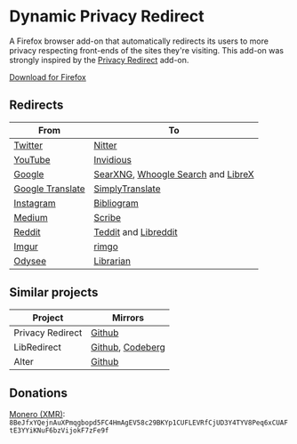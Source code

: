 # Dynamic Privacy Redirect

A Firefox browser add-on that automatically redirects its users to more privacy respecting front-ends of the sites they're visiting.
This add-on was strongly inspired by the [Privacy Redirect](https://github.com/SimonBrazell/privacy-redirect) add-on.

[Download for Firefox](https://addons.mozilla.org/en-US/firefox/addon/dynamic-privacy-redirect/)

## Redirects
|From                                                  |To                                                                                                                                                        |
|------------------------------------------------------|----------------------------------------------------------------------------------------------------------------------------------------------------------|
|[Twitter](https://twitter.com)                        | [Nitter](https://github.com/zedeus/nitter)                                                                                                               |
|[YouTube](https://youtube.com)                        | [Invidious](https://github.com/iv-org/invidious)                                                                                                         |
|[Google](https://google.com)                          | [SearXNG](https://github.com/searxng/searxng), [Whoogle Search](https://github.com/benbusby/whoogle-search) and [LibreX](https://github.com/hnhx/librex) |
|[Google Translate](https://translate.google.com)      | [SimplyTranslate](https://sr.ht/~metalune/SimplyTranslate/)                                                                                              |
|[Instagram](https://instagram.com)                    | [Bibliogram](https://sr.ht/~cadence/bibliogram/)                                                                                                         |
|[Medium](https://medium.com)                          | [Scribe](https://sr.ht/~edwardloveall/scribe/)                                                                                                           |
|[Reddit](https://reddit.com)                          | [Teddit](https://codeberg.org/teddit/teddit) and [Libreddit](https://github.com/spikecodes/libreddit)                                                    |
|[Imgur](https://imgur.com)                            | [rimgo](https://codeberg.org/video-prize-ranch/rimgo)                                                                                                    |
|[Odysee](https://odysee.com)                          | [Librarian](https://codeberg.org/librarian/librarian)                                                                                                    |

## Similar projects
|Project          |Mirrors                                                                                                         |
|-----------------|----------------------------------------------------------------------------------------------------------------|
|Privacy Redirect |[Github](https://github.com/SimonBrazell/privacy-redirect)                                                      |
|LibRedirect      |[Github](https://github.com/libredirect/libredirect/), [Codeberg](https://codeberg.org/LibRedirect/libredirect) |
|Alter            |[Github](https://github.com/w3bdev1/alter)                                                                      |

## Donations
[Monero (XMR)](https://www.getmonero.org/): `8BeJfxYQejnAuXPmqgbopd5FC4HmAgEV58c29BKYp1CUFLEVRfCjUD3Y4TYV8Peq6xCUAFtE3YYiKNuF6bzVijokF7zFe9f`

